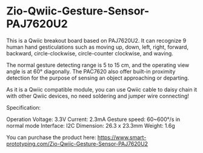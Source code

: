 # Zio-Qwiic-Gesture-Sensor-PAJ7620U2

This is a Qwiic breakout board based on PAJ7620U2. It can recognize 9 human hand gesticulations such as moving up, down, left, right, forward, backward, circle-clockwise, circle-counter clockwise, and waving. 

The normal gesture detecting range is 5 to 15 cm, and the operating view angle is at 60° diagonally. The PAC7620 also offer built-in proximity detection for the purpose of sensing an object approaching or departing.

As it is a Qwiic compatible module, you can use Qwiic cable to daisy chain it with other Qwiic devices, no need soldering and jumper wire connecting!

Specification:

Operation Voltage: 3.3V
Current: 2.3mA
Gesture speed: 60~600°/s in normal mode
Interface: I2C
Dimension: 26.3 x 23.3mm
Weight: 1.6g

You can purchase the product here: https://www.smart-prototyping.com/Zio-Qwiic-Gesture-Sensor-PAJ7620U2

